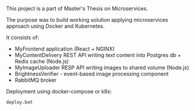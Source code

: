 This project is a part of Master's Thesis on Microservices.

The purpose was to build working solution applying microservices approach using Docker and Kubernetes.

It consists of:
* MyFrontend application (React + NGINX)
* MyContentDelivery REST API writing text content into Postgres db + Redis cache (Node.js)
* MyImageUploader RESP API writing images to shared volume (Node.js)
* BrightnessVerifier - event-based image processing component
* RabbitMQ broker

Deployment using docker-compose or k8s: 
```sh
deploy.bat
```
